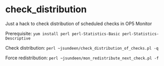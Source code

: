 # check_distribution
Just a hack to check distribution of scheduled checks in OP5 Monitor

Prerequisite:
`yum install perl perl-Statistics-Basic perl-Statistics-Descriptive`

Check distribution:
`perl ~jsundeen/check_distribution_of_checks.pl -q`

Force redistribution:
`perl ~jsundeen/mon_redistribute_next_check.pl -f`
